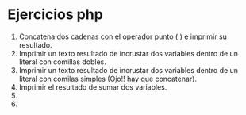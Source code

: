 # Ejercicios php

1. Concatena dos cadenas con el operador punto (.) e imprimir su resultado.
2. Imprimir un texto resultado de incrustar dos variables dentro de un literal con comillas dobles.
2. Imprimir un texto resultado de incrustar dos variables dentro de un literal con comilas simples (Ojo!! hay que concatenar).
3. Imprimir el resultado de sumar dos variables.
4. 
5. 